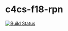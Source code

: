 # c4cs-f18-rpn

[![Build Status](https://travis-ci.org/afdzioba/c4cs-f18-rpn.svg?branch=master)](https://travis-ci.org/afdzioba/c4cs-f18-rpn)
